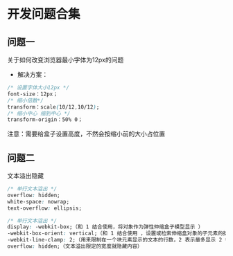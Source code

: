 # 开发问题合集
## 问题一

关于如何改变浏览器最小字体为12px的问题
- 解决方案：
```css
/* 设置字体大小12px */
font-size：12px；
/* 缩小倍数*/
transform：scale(10/12,10/12);
/* 缩小中心 缩到中心 */
transform-origin：50% 0；
```
注意：需要给盒子设置高度，不然会按缩小前的大小占位置

## 问题二

文本溢出隐藏
```css
/* 单行文本溢出 */
overflow: hidden;
white-space: nowrap;
text-overflow: ellipsis;
```
```css
/* 单行文本溢出 */
display: -webkit-box;（和 1 结合使用，将对象作为弹性伸缩盒子模型显示 ）
-webkit-box-orient: vertical;（和 1 结合使用 ，设置或检索伸缩盒对象的子元素的排列方式 ）
-webkit-line-clamp: 2;（用来限制在一个块元素显示的文本的行数，2 表示最多显示 2 行。为了实现该效果，它需要组合其他的 WebKit 属性）
overflow: hidden;（文本溢出限定的宽度就隐藏内容）

```